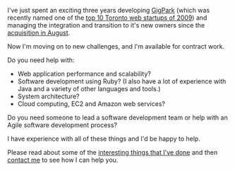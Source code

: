I've just spent an exciting three years developing [GigPark][9] (which was
recently named one of the [top 10 Toronto web startups of 2009][10]) and
managing the integration and transition to it's new owners since the
[acquisition in August][11].

   [9]: http://www.gigpark.com/
   [10]: http://pauldowman.com/2010/01/10/gigpark-in-top-10-toronto-web-startups-of-2009/
   [11]: http://pauldowman.com/2009/08/24/canpages-buys-gigpark/

Now I'm moving on to new challenges, and I'm available for contract work.

Do you need help with:

  * Web application performance and scalability?
  * Software development using Ruby? (I also have a lot of experience with Java and a variety of other languages and tools.)
  * System architecture?
  * Cloud computing, EC2 and Amazon web services?

Do you need someone to lead a software development team or help with an Agile
software development process?

I have experience with all of these things and I'd be happy to help.

Please read about some of the [interesting things that I've done][12] and then
[contact me][13] to see how I can help you.

   [12]: http://pauldowman.com/about
   [13]: http://pauldowman.com/contact

